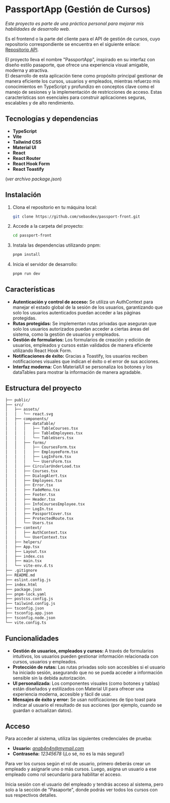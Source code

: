 #  PassportApp (Gestión de Cursos)
  
*Este proyecto es parte de una práctica personal para mejorar mis habilidades de desarrollo web.*   
  
Es el frontend o la parte del cliente para el API de gestión de cursos, cuyo repositorio correspondiente se encuentra en el siguiente enlace: [Repositorio API](https://github.com/sebasdex/backend-passport).

El proyecto lleva el nombre "PassportApp", inspirado en su interfaz con diseño estilo pasaporte, que ofrece una experiencia visual amigable, moderna y atractiva.  
El desarrollo de esta aplicación tiene como propósito principal gestionar de manera eficiente los cursos, usuarios y empleados, mientras refuerzo mis conocimientos en TypeScript y profundizo en conceptos clave como el manejo de sesiones y la implementación de restricciones de acceso. Estas características son esenciales para construir aplicaciones seguras, escalables y de alto rendimiento.

## Tecnologías y dependencias  
- **TypeScript**
- **Vite**
- **Tailwind CSS**
- **Material UI**
- **React**
- **React Router**
- **React Hook Form**
- **React Toastify**
    
(*ver archivo package.json*)

## Instalación

1. Clona el repositorio en tu máquina local:
   ```bash
   git clone https://github.com/sebasdex/passport-front.git
2. Accede a la carpeta del proyecto:
   ```bash
   cd passport-front
3. Instala las dependencias utilizando pnpm:
   ```bash
   pnpm install
4. Inicia el servidor de desarrollo:
   ```bash
   pnpm run dev

## Características
- **Autenticación y control de acceso:**
    Se utiliza un AuthContext para manejar el estado global de la sesión de los usuarios, garantizando que solo los usuarios autenticados puedan acceder a las páginas protegidas.  
- **Rutas protegidas:**
  Se implementan rutas privadas que aseguran que solo los usuarios autorizados puedan acceder a ciertas áreas del sistema, como la gestión de usuarios y empleados.    
- **Gestión de formularios:**
  Los formularios de creación y edición de usuarios, empleados y cursos están validados de manera eficiente utilizando React Hook Form.  
- **Notificaciones de éxito:**
  Gracias a Toastify, los usuarios reciben notificaciones visuales que indican el éxito o el error de sus acciones.  
- **Interfaz moderna:**
  Con MaterialUI se personaliza los botones y los dataTables para mostrar la información de manera agradable.

## Estructura del proyecto

```bash
├── public/              
├── src/
│   ├── assets/         
│   │   └── react.svg
│   ├── components/      
│   │   ├── dataTable/
│   │   │   ├── TableCourses.tsx
│   │   │   ├── TableEmployees.tsx
│   │   │   └── TableUsers.tsx
│   │   ├── forms/
│   │   │   ├── CoursesForm.tsx
│   │   │   ├── EmployeeForm.tsx
│   │   │   ├── LogInForm.tsx
│   │   │   └── UsersForm.tsx
│   │   ├── CircularUnderLoad.tsx
│   │   ├── Courses.tsx
│   │   ├── DialogAlert.tsx
│   │   ├── Employees.tsx
│   │   ├── Error.tsx
│   │   ├── FadeMenu.tsx
│   │   ├── Footer.tsx
│   │   ├── Header.tsx
│   │   ├── InfoCoursesEmployee.tsx
│   │   ├── LogIn.tsx
│   │   ├── PassportCover.tsx
│   │   ├── ProtectedRoute.tsx
│   │   └── Users.tsx
│   ├── context/         
│   │   ├── AuthContext.tsx
│   │   └── UserContext.tsx
│   ├── helpers/        
│   ├── App.tsx           
│   ├── Layout.tsx       
│   ├── index.css        
│   ├── main.tsx         
│   └── vite-env.d.ts    
├── .gitignore           
├── README.md            
├── eslint.config.js    
├── index.html           
├── package.json        
├── pnpm-lock.yaml       
├── postcss.config.js    
├── tailwind.config.js   
├── tsconfig.json        
├── tsconfig.app.json    
├── tsconfig.node.json   
└── vite.config.ts       

```

## Funcionalidades

- **Gestión de usuarios, empleados y cursos:**
   A través de formularios intuitivos, los usuarios pueden gestionar información relacionada con cursos, usuarios y empleados.
- **Protección de rutas:**
  Las rutas privadas solo son accesibles si el usuario ha iniciado sesión, asegurando que no se pueda acceder a información sensible sin la debida autorización.
- **UI personalizada:**
  Los componentes visuales (como botones y tablas) están diseñados y estilizados con Material UI para ofrecer una experiencia moderna, accesible y fácil de usar.
- **Mensajes de éxito y error:**
  Se usan notificaciones de tipo toast para indicar al usuario el resultado de sus acciones (por ejemplo, cuando se guardan o actualizan datos).

## Acceso

Para acceder al sistema, utiliza las siguientes credenciales de prueba:

- **Usuario:** *anab4n4n@mymail.com*   
- **Contraseña:** *12345678* (¡Lo sé, no es la más segura!)
    
Para ver los cursos según el rol de usuario, primero deberás crear un empleado y asignarle uno o más cursos. Luego, asigna un usuario a ese empleado como rol secundario para habilitar el acceso.  

Inicia sesión con el usuario del empleado y tendrás acceso al sistema, pero solo a la sección de "Pasaporte", donde podrás ver todos los cursos con sus respectivos detalles.
